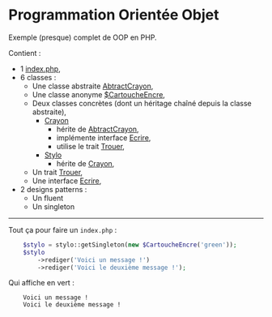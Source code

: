 # Programmation Orientée Objet

Exemple (presque) complet de OOP en PHP.

Contient :

-   1 [index.php](index.php),
-   6 classes :
    -   Une classe abstraite [AbtractCrayon](includes/class-AbstractCrayon.php),
    -   Une classe anonyme [$CartoucheEncre](includes/class-anonyme.php),
    -   Deux classes concrètes (dont un héritage chaîné depuis la classe abstraite),
        -   [Crayon](./includes/class-Crayon.php)
            -   hérite de [AbtractCrayon](includes/class-AbstractCrayon.php),
            -   implémente interface [Ecrire](includes/interface-Ecrire.php),
            -   utilise le trait [Trouer](includes/trait-Trouer.php),
        -   [Stylo](includes/class-Stylo.php)
            -   hérite de [Crayon](includes/class-Crayon.php),
    -   Un trait [Trouer](includes/trait-Trouer.php),
    -   Une interface [Ecrire](includes/interface-Ecrire.php),
-   2 designs patterns :
    -   Un fluent
    -   Un singleton

-------------

Tout ça pour faire un `index.php` :

```php
    $stylo = stylo::getSingleton(new $CartoucheEncre('green'));
    $stylo
        ->rediger('Voici un message !')
        ->rediger('Voici le deuxième message !');
```
Qui affiche en vert :

```
    Voici un message !
    Voici le deuxième message !
```